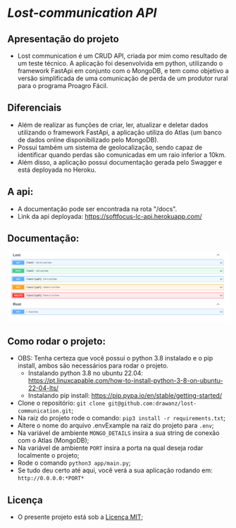 # _Lost-communication API_

## Apresentação do projeto

- Lost communication é um CRUD API, criada por mim como resultado de um teste técnico. A aplicação foi desenvolvida em python, utilizando o framework
  FastApi em conjunto com o MongoDB, e tem como objetivo a versão simplificada de uma comunicação de perda de um produtor rural para o programa Proagro Fácil.

## Diferenciais

- Além de realizar as funções de criar, ler, atualizar e deletar dados utilizando o framework FastApi, a aplicação utiliza do Atlas (um banco de dados
  online disponibilizado pelo MongoDB).
- Possui também um sistema de geolocalização, sendo capaz de identificar quando perdas são comunicadas em um
  raio inferior a 10km.
- Além disso, a aplicação possui documentação gerada pelo Swagger e está deployada no Heroku.

## A api:

- A documentação pode ser encontrada na rota "/docs".
- Link da api deployada: https://softfocus-lc-api.herokuapp.com/

## Documentação:

![](app/images/docs.png)

## Como rodar o projeto:

- OBS: Tenha certeza que você possui o python 3.8 instalado e o pip install, ambos são necessários para rodar o projeto.
  - Instalando python 3.8 no ubuntu 22.04: https://pt.linuxcapable.com/how-to-install-python-3-8-on-ubuntu-22-04-lts/
  - Instalando pip install: https://pip.pypa.io/en/stable/getting-started/
- Clone o repositório: `git clone git@github.com:drawanz/lost-communication.git`;
- Na raiz do projeto rode o comando: `pip3 install -r requirements.txt`;
- Altere o nome do arquivo .envExample na raiz do projeto para `.env`;
- Na variável de ambiente `MONGO_DETAILS` insira a sua string de conexão com o Atlas (MongoDB);
- Na variável de ambiente `PORT` insira a porta na qual deseja rodar localmente o projeto;
- Rode o comando `python3 app/main.py`;
- Se tudo deu certo até aqui, você verá a sua aplicação rodando em: `http://0.0.0.0:*PORT*`

## Licença

- O presente projeto está sob a [Licença MIT](./LICENSE);
